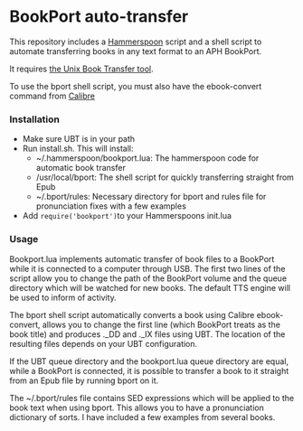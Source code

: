 # BookPort auto-transfer

This repository includes a [Hammerspoon](http://hammerspoon.org/) script and a shell script to automate transferring books in any text format to an APH BookPort.

It requires [the Unix Book Transfer tool](http://www.nfbcal.org/~buhrow/ubt/).

To use the bport shell script, you must also have the ebook-convert command from [Calibre](https://calibre-ebook.com/)

### Installation

* Make sure UBT is in your path
* Run install.sh. This will install:
	* ~/.hammerspoon/bookport.lua: The hammerspoon code for automatic book transfer
	* /usr/local/bport: The shell script for quickly transferring straight from Epub
	* ~/.bport/rules: Necessary directory for bport and rules file for pronunciation fixes with a few examples
* Add `require('bookport')`to your Hammerspoons init.lua

### Usage

Bookport.lua implements automatic transfer of book files to a BookPort while it is connected to a computer through USB. The first two lines of the script allow you to change the path of the BookPort volume and the queue directory which will be watched for new books. The default TTS engine will be used to inform of activity.

The bport shell script automatically converts a book using Calibre ebook-convert, allows you to change the first line (which BookPort treats as the book title) and produces ._DD and ._IX files using UBT. The location of the resulting files depends on your UBT configuration.

If the UBT queue directory and the bookport.lua queue directory are equal, while a BookPort is connected, it is possible to transfer a book to it straight from an Epub file by running bport on it.

The ~/.bport/rules file contains SED expressions which will be applied to the book text when using bport. This allows you to have a pronunciation dictionary of sorts. I have included a few examples from several books.

